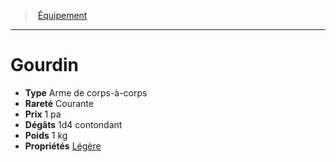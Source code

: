 ﻿---
!EquipmentItem
Type: Arme de corps-à-corps
Price: 1 pa
Weight: 1 kg
Rarity: Courante
Damages: 1d4 contondant
Properties: '[Légère](hd_weapons_legere.md)'
Id: equipment_hd.md#gourdin
ParentLink: equipment_hd.md#Équipement
Name: Gourdin
ParentName: Équipement
NameLevel: 1
Attributes:
  Name: Gourdin
  Markdown: >+
    # <!--Name-->Gourdin<!--/Name-->


    - **Type** <!--Type-->Arme de corps-à-corps<!--/Type-->

    - **Rareté** <!--Rarity-->Courante<!--/Rarity-->

    - **Prix** <!--Price-->1 pa<!--/Price-->

    - **Dégâts** <!--Damages-->1d4 contondant<!--/Damages-->

    - **Poids** <!--Weight-->1 kg<!--/Weight-->

    - **Propriétés** <!--Properties-->[Légère](hd_weapons_legere.md)<!--/Properties-->

  Type: Arme de corps-à-corps
  Rarity: Courante
  Price: 1 pa
  Damages: 1d4 contondant
  Weight: 1 kg
  Properties: '[Légère](hd_weapons_legere.md)'
AttributesDictionary: >+
  Name: Gourdin

  Markdown: >+

    # <!--Name-->Gourdin<!--/Name-->





    - **Type** <!--Type-->Arme de corps-à-corps<!--/Type-->



    - **Rareté** <!--Rarity-->Courante<!--/Rarity-->



    - **Prix** <!--Price-->1 pa<!--/Price-->



    - **Dégâts** <!--Damages-->1d4 contondant<!--/Damages-->



    - **Poids** <!--Weight-->1 kg<!--/Weight-->



    - **Propriétés** <!--Properties-->[Légère](hd_weapons_legere.md)<!--/Properties-->



  Type: Arme de corps-à-corps

  Rarity: Courante

  Price: 1 pa

  Damages: 1d4 contondant

  Weight: 1 kg

  Properties: '[Légère](hd_weapons_legere.md)'

---
> [Équipement](hd_equipment.md)

---

# Gourdin

- **Type** Arme de corps-à-corps
- **Rareté** Courante
- **Prix** 1 pa
- **Dégâts** 1d4 contondant
- **Poids** 1 kg
- **Propriétés** [Légère](hd_weapons_legere.md)

